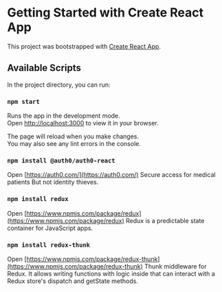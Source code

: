 # Getting Started with Create React App

This project was bootstrapped with [Create React App](https://github.com/facebook/create-react-app).

## Available Scripts

In the project directory, you can run:

### `npm start`

Runs the app in the development mode.\
Open [http://localhost:3000](http://localhost:3000) to view it in your browser.

The page will reload when you make changes.\
You may also see any lint errors in the console.

### `npm install @auth0/auth0-react`
Open [https://auth0.com/](https://auth0.com/) Secure access for medical patients But not identity thieves.

### `npm install redux`
Open [https://www.npmjs.com/package/redux](https://www.npmjs.com/package/redux) Redux is a predictable state container for JavaScript apps.
### `npm install redux-thunk`
Open [https://www.npmjs.com/package/redux-thunk](https://www.npmjs.com/package/redux-thunk) Thunk middleware for Redux. It allows writing functions with logic inside that can interact with a Redux store's dispatch and getState methods.

